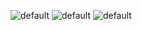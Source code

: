 ![default](https://user-images.githubusercontent.com/10093754/42832813-19706b0a-89fb-11e8-86de-2a56b1ea8083.png)
![default](https://user-images.githubusercontent.com/10093754/42832824-207b194a-89fb-11e8-8df9-3dcd2c06ff89.png)
![default](https://user-images.githubusercontent.com/10093754/42832828-2406cd98-89fb-11e8-9f6c-5da1a1fce1e4.png)
